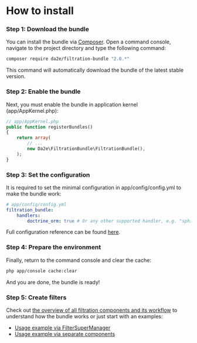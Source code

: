# How to install

### Step 1: Download the bundle

You can install the bundle via [Composer](https://getcomposer.org/). Open a command console, navigate to the project directory and type the following command:

```sh
composer require da2e/filtration-bundle "2.0.*"
```

This command will automatically download the bundle of the latest stable version.

### Step 2: Enable the bundle

Next, you must enable the bundle in application kernel (app/AppKernel.php):

```php
// app/AppKernel.php
public function registerBundles()
{
    return array(
        // ...
        new Da2e\FiltrationBundle\FiltrationBundle(),
    );
}
```

### Step 3: Set the configuration

It is required to set the minimal configuration in app/config/config.yml to make the bundle work:

```yaml
# app/config/config.yml
filtration_bundle:
    handlers:
        doctrine_orm: true # Or any other supported handler, e.g. "sphinx_api"
```

Full configuration reference can be found [here](config-reference-config.md).

### Step 4: Prepare the environment

Finally, return to the command console and clear the cache:

```sh
php app/console cache:clear
```

And you are done, the bundle is ready!

### Step 5: Create filters

Check out [the overview of all filtration components and its workflow](overview-of-components-and-workflow.md) to understand how the bundle works or just start with an examples:
- [Usage example via FilterSuperManager](example-completed-usage-via-filtersupermanager.md)
- [Usage example via separate components](example-completed-usage-via-separate-components.md)
